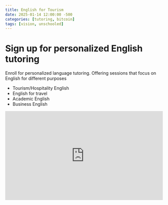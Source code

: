 ```yaml
---
title: English for Tourism
date: 2025-01-14 12:00:00 -500
categories: [tutoring, bitcoin]
tags: [vision, unschooled]
---
```


# Sign up for personalized English tutoring

Enroll for personalized language tutoring. Offering sessions that focus on English for different purposes

- Tourism/Hospitality English
- English for travel
- Academic English
- Business English

<div style="overflow: hidden; padding-top: 56.25%; position: relative;">
  <iframe src="https://btcpay.theunschooled.net/apps/3dQ5i5YhrknyeHN8pByuM1Tsgoef/pos" 
          style="position: absolute; top: 0; left: 0; width: 100%; height: 100%; border: 0;">
  </iframe>
</div>
